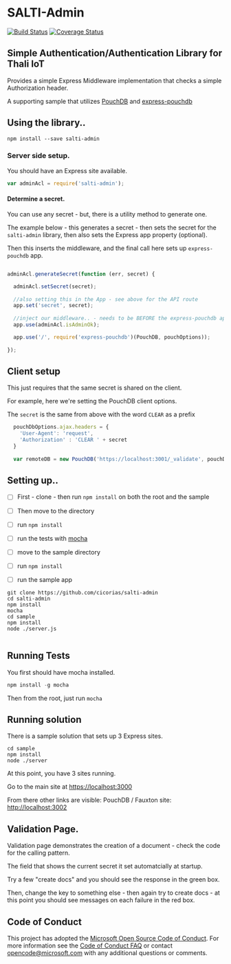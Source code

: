 # SALTI-Admin
[![Build Status](https://travis-ci.org/thaliproject/salti-admin.svg?branch=master)](https://travis-ci.org/thaliproject/salti-admin)
[![Coverage Status](https://coveralls.io/repos/github/thaliproject/salti-admin/badge.svg?branch=master)](https://coveralls.io/github/thaliproject/salti-admin?branch=master)



## Simple Authentication/Authentication Library for Thali IoT
Provides a simple Express Middleware implementation that checks a simple Authorization header.

A supporting sample that utilizes [PouchDB](http://pouchdb.com/) and [express-pouchdb](https://github.com/pouchdb/express-pouchdb) 

## Using the library..

```
npm install --save salti-admin
```

### Server side setup.
You should have an Express site available.
```js
var adminAcl = require('salti-admin');
```

#### Determine a secret.  
You can use any secret - but, there is a utility method to generate one.

The example below - this generates a secret - then sets the secret for the `salti-admin` library, then also sets the Express app property (optional).

Then this inserts the middleware, and the final call here sets up `express-pouchdb` app.

```js

adminAcl.generateSecret(function (err, secret) {

  adminAcl.setSecret(secret);
  
  //also setting this in the App - see above for the API route
  app.set('secret', secret);
  
  //inject our middleware.. - needs to be BEFORE the express-pouchdb app setup.
  app.use(adminAcl.isAdminOk);

  app.use('/', require('express-pouchdb')(PouchDB, pouchOptions));
 
});

```

## Client setup

This just requires that the same secret is shared on the client.

For example, here we're setting the PouchDB client options.

The `secret` is the same from above with the word `CLEAR` as a prefix

```js
  pouchDbOptions.ajax.headers = {
    'User-Agent': 'request',
    'Authorization' : 'CLEAR ' + secret
  }
  
  var remoteDB = new PouchDB('https://localhost:3001/_validate', pouchDbOptions)
```



## Setting up..

- [ ] First - clone - then run `npm install` on both the root and the sample
- [ ] Then move to the directory
- [ ] run `npm install`
- [ ] run the tests with [mocha](http://mochajs.org/)
- [ ] move to the sample directory
- [ ] run `npm install`
- [ ] run the sample app



```
git clone https://github.com/cicorias/salti-admin
cd salti-admin
npm install
mocha
cd sample
npm install
node ./server.js


```
## Running Tests
You first should have mocha installed.

```js
npm install -g mocha
```

Then from the root, just run `mocha`


## Running solution
There is a sample solution that sets up 3 Express sites.

```
cd sample
npm install
node ./server
```

At this point, you have 3 sites running.

Go to the main site at [https://localhost:3000](https://localhost:3000)

From there other links are visible:
PouchDB / Fauxton site: [http://localhost:3002](http://localhost:3002)

## Validation Page.

Validation page demonstrates the creation of a document - check the code for the calling pattern.

The field that shows the current secret it set automatcially at startup.

Try a few "create docs" and you should see the response in the green box.

Then, change the key to something else - then again try to create docs - at this point you should see messages on each failure in the red box.

## Code of Conduct
This project has adopted the [Microsoft Open Source Code of Conduct](https://opensource.microsoft.com/codeofconduct/). For more information see the [Code of Conduct FAQ](https://opensource.microsoft.com/codeofconduct/faq/) or contact [opencode@microsoft.com](mailto:opencode@microsoft.com) with any additional questions or comments.
